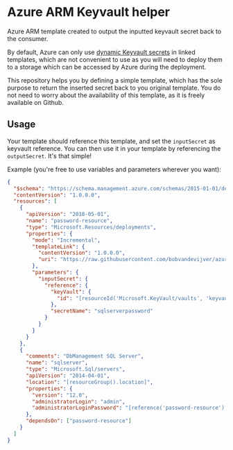 # Azure ARM Keyvault helper
Azure ARM template created to output the inputted keyvault secret back to the consumer.

By default, Azure can only use [dynamic Keyvault secrets](https://docs.microsoft.com/nl-nl/azure/azure-resource-manager/resource-manager-keyvault-parameter#reference-secrets-with-dynamic-id) in linked templates, which are not convenient to use as you will need to deploy them to a storage which can be accessed by Azure during the deployment. 

This repository helps you by defining a simple template, which has the sole purpose to return the inserted secret back to you original template. You do not need to worry about the availability of this template, as it is freely available on Github.

## Usage

Your template should reference this template, and set the `inputSecret` as keyvault reference. You can then use it in your template by referencing the `outputSecret`. It's that simple!

Example (you're free to use variables and parameters wherever you want):
```json
{
  "$schema": "https://schema.management.azure.com/schemas/2015-01-01/deploymentTemplate.json#",
  "contentVersion": "1.0.0.0",
  "resources": [
    {
      "apiVersion": "2018-05-01",
      "name": "password-resource",
      "type": "Microsoft.Resources/deployments",
      "properties": {
        "mode": "Incremental",
        "templateLink": {
          "contentVersion": "1.0.0.0",
          "uri": "https://raw.githubusercontent.com/bobvandevijver/azure-arm-keyvault-secret-output/v1.0.0/template.json"
        },
        "parameters": {
          "inputSecret": {
            "reference": {
              "keyVault": {
                "id": "[resourceId('Microsoft.KeyVault/vaults', 'keyvault')]"
              },
              "secretName": "sqlserverpassword"
            }
          }
        }
      }
    },
    {
      "comments": "DbManagement SQL Server",
      "name": "sqlserver",
      "type": "Microsoft.Sql/servers",
      "apiVersion": "2014-04-01",
      "location": "[resourceGroup().location]",
      "properties": {
        "version": "12.0",
        "administratorLogin": "admin",
        "administratorLoginPassword": "[reference('password-resource').outputs.outputSecret.value]"
      },
      "dependsOn": ["password-resource"]
    }
  ]
}
```
